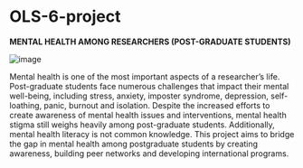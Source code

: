 # OLS-6-project
**MENTAL HEALTH AMONG RESEARCHERS (POST-GRADUATE STUDENTS)**

![image](https://user-images.githubusercontent.com/48203926/196597507-0b269c39-f62d-406b-88dc-7979a8db9cca.png)

Mental health is one of the most important aspects of a researcher’s life. Post-graduate students face numerous challenges that impact their mental well-being, including stress, anxiety, imposter syndrome, depression, self-loathing, panic, burnout and isolation. Despite the increased efforts to create awareness of mental health issues and interventions, mental health stigma still weighs heavily among post-graduate students. Additionally, mental health literacy is not common knowledge. This project aims to bridge the gap in mental health among postgraduate students by creating awareness, building peer networks and developing international programs.  
